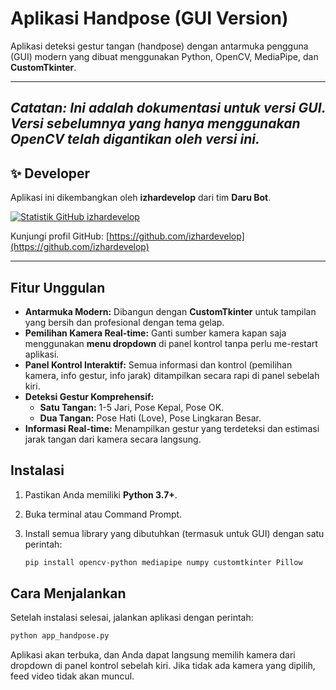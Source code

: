 # Aplikasi Handpose (GUI Version)

Aplikasi deteksi gestur tangan (handpose) dengan antarmuka pengguna (GUI) modern yang dibuat menggunakan Python, OpenCV, MediaPipe, dan **CustomTkinter**.

---
*Catatan: Ini adalah dokumentasi untuk versi GUI. Versi sebelumnya yang hanya menggunakan OpenCV telah digantikan oleh versi ini.*
---

## ✨ Developer

Aplikasi ini dikembangkan oleh **izhardevelop** dari tim **Daru Bot**.

[![Statistik GitHub izhardevelop](https://github-readme-stats.vercel.app/api?username=izhardevelop&show_icons=true&theme=radical)](https://github.com/izhardevelop)

Kunjungi profil GitHub: [https://github.com/izhardevelop](https://github.com/izhardevelop)

---

## Fitur Unggulan

- **Antarmuka Modern:** Dibangun dengan **CustomTkinter** untuk tampilan yang bersih dan profesional dengan tema gelap.
- **Pemilihan Kamera Real-time:** Ganti sumber kamera kapan saja menggunakan **menu dropdown** di panel kontrol tanpa perlu me-restart aplikasi.
- **Panel Kontrol Interaktif:** Semua informasi dan kontrol (pemilihan kamera, info gestur, info jarak) ditampilkan secara rapi di panel sebelah kiri.
- **Deteksi Gestur Komprehensif:**
  - **Satu Tangan:** 1-5 Jari, Pose Kepal, Pose OK.
  - **Dua Tangan:** Pose Hati (Love), Pose Lingkaran Besar.
- **Informasi Real-time:** Menampilkan gestur yang terdeteksi dan estimasi jarak tangan dari kamera secara langsung.

## Instalasi

1.  Pastikan Anda memiliki **Python 3.7+**.
2.  Buka terminal atau Command Prompt.
3.  Install semua library yang dibutuhkan (termasuk untuk GUI) dengan satu perintah:

    ```bash
    pip install opencv-python mediapipe numpy customtkinter Pillow
    ```

## Cara Menjalankan

Setelah instalasi selesai, jalankan aplikasi dengan perintah:

```bash
python app_handpose.py
```

Aplikasi akan terbuka, dan Anda dapat langsung memilih kamera dari dropdown di panel kontrol sebelah kiri. Jika tidak ada kamera yang dipilih, feed video tidak akan muncul.
